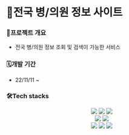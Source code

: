 # 🏥전국 병/의원 정보 사이트
### 📍프로젝트 개요 
- 전국 병/의원 정보 조회 및 검색이 가능한 서비스 
### 🗓️개발 기간 
- 22/11/11 ~
### 🛠️Tech stacks
<div align="center">
	<img src="https://img.shields.io/badge/Java-007396?style=flat&logo=Java&logoColor=white" />
    <img src="https://img.shields.io/badge/Spring Boot-6DB33F?style=flat&logo=Spring Boot&logoColor=white" />
    <img src="https://img.shields.io/badge/IntelliJ Ultimate-FF007F?style=flat&logo=IntelliJ IDEA&logoColor=white" />
    </br>
    <img src="https://img.shields.io/badge/MySQL Workbench-4479A1?style=flat&logo=MySQL&logoColor=white" />
    <img src="https://img.shields.io/badge/AWS EC2-FF9900?style=flat&logo=Amazon EC2&logoColor=white" />
    </br>
    <img src="https://img.shields.io/badge/Docker-2496ED?style=flat&logo=Docker&logoColor=white" />
    <img src="https://img.shields.io/badge/GitHub-181717?style=flat&logo=GitHub&logoColor=white" />
    <img src="https://img.shields.io/badge/Swagger-85EA2D?style=flat&logo=Swagger&logoColor=white" />
</div>


